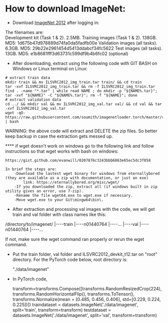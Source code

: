 # How to download ImageNet:

- Download [ImageNet 2012](https://image-net.org/challenges/LSVRC/2012/2012-downloads.php) after logging in:

The filenames are:  
Development kit (Task 1 & 2). 2.5MB.
Training images (Task 1 & 2). 138GB. MD5: 1d675b47d978889d74fa0da5fadfb00e
Validation images (all tasks). 6.3GB. MD5: 29b22e2961454d5413ddabcf34fc5622
Test images (all tasks). 13GB. MD5: e1b8681fff3d63731c599df9b4b6fc02 (optional)



- After downloading, extract using the following code with GIT BASH on Windows or Linux terminal on Linux:	
```
# extract train data
mkdir train && mv ILSVRC2012_img_train.tar train/ && cd train
tar -xvf ILSVRC2012_img_train.tar && rm -f ILSVRC2012_img_train.tar
find . -name "*.tar" | while read NAME ; do mkdir -p "${NAME%.tar}"; tar -xvf "${NAME}" -C "${NAME%.tar}"; rm -f "${NAME}"; done
# extract validation data
cd ../ && mkdir val && mv ILSVRC2012_img_val.tar val/ && cd val && tar -xvf ILSVRC2012_img_val.tar
wget -qO- https://raw.githubusercontent.com/soumith/imagenetloader.torch/master/valprep.sh | bash
```
WARNING: the above code will extract and DELETE the zip files. So better keep backup in case the extraction gets messed up.

**** if wget doesn't work on windows go to the following link and follow instructions so that wget works with bash on windows:
		
	https://gist.github.com/evanwill/0207876c3243bbb6863e65ec5dc3f058

	In brief the steps are:
		-Download the lastest wget binary for windows from eternallybored (they are available as a zip with documentation, or just an exe)
			link: https://eternallybored.org/misc/wget/
		-If you downloaded the zip, extract all (if windows built in zip utility gives an error, use 7-zip).
		-Rename the file wget64.exe to wget.exe if necessary.
		-Move wget.exe to your Git\mingw64\bin\.




- After extraction and processing val images with the code, we will get train and val folder with class names like this:

/directory/to/imagenet/
                |----train
                      |----n01440764
                      |----...
                |----val
                      |----n01440764
                      |----... 

If not, make sure the wget command ran properly or rerun the wget command.


- Put the train folder, val folder and ILSVRC2012_devkit_t12.tar on "root" directory. For the PyTorch code below, root directory is:

	"./data/imagenet"

- In PyTorch code,

	transform=transforms.Compose([transforms.RandomResizedCrop(224), transforms.RandomHorizontalFlip(), transforms.ToTensor(),
                                      transforms.Normalize(mean = [0.485, 0.456, 0.406], std=[0.229, 0.224, 0.225])])
        traindataset = datasets.ImageNet('./data/imagenet', split='train', transform=transform)
        testdataset = datasets.ImageNet('./data/imagenet', split='val', transform=transform) 
